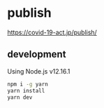 # publish

https://covid-19-act.jp/publish/

## development

Using Node.js v12.16.1

```bash
npm i -g yarn
yarn install
yarn dev
```
